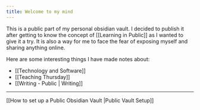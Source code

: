 ```yaml
---
title: Welcome to my mind
---
```


This is a public part of my personal obsidian vault. I decided to publish it after getting to know the concept of [[Learning in Public]] as I wanted to give it a try.
It is also a way for me to face the fear of exposing myself and sharing anything online.

Here are some interesting things I have made notes about:
- [[Technology and Software]]
- [[Teaching Thursday]]
- [[Writing - Public | Writing]]


---
[[How to set up a Public Obsidian Vault |Public Vault Setup]]